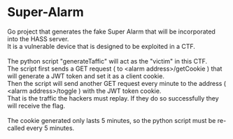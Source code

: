 # Super-Alarm
Go project that generates the fake Super Alarm that will be incorporated into the HASS server.\
It is a vulnerable device that is designed to be exploited in a CTF.\
\
The python script "generateTaffic" will act as the "victim" in this CTF.\
The script first sends a GET request ( to \<alarm address\>\/getCookie ) that will generate a JWT token and set it as a client cookie.\
Then the script will send another GET request every minute to the address ( \<alarm address\>\/toggle ) with the JWT token cookie.\
That is the traffic the hackers must replay. If they do so successfully they will receive the flag.\
\
The cookie generated only lasts 5 minutes, so the python script must be re-called every 5 minutes.
